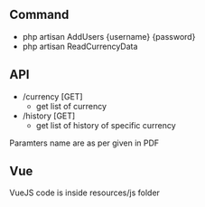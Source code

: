 ## Command

- php artisan AddUsers {username} {password}
- php artisan ReadCurrencyData

## API

- /currency [GET]
	- get list of currency
- /history [GET]
    - get list of history of specific currency

Paramters name are as per given in PDF

## Vue

VueJS code is inside resources/js folder

